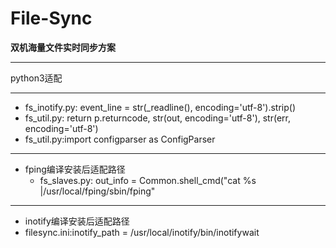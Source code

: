 # File-Sync
__双机海量文件实时同步方案__


***
python3适配
***

* fs_inotify.py:            event_line = str(_readline(), encoding='utf-8').strip()
* fs_util.py:        return p.returncode, str(out, encoding='utf-8'), str(err, encoding='utf-8')
* fs_util.py:import configparser as ConfigParser

***
* fping编译安装后适配路径
  * fs_slaves.py:        out_info = Common.shell_cmd("cat %s |/usr/local/fping/sbin/fping"

***
* inotify编译安装后适配路径
 * filesync.ini:inotify_path = /usr/local/inotify/bin/inotifywait
